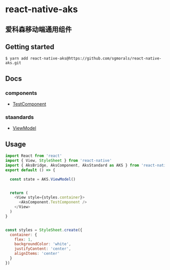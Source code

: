 
# react-native-aks

## 爱科森移动端通用组件
## Getting started


`$ yarn add react-native-aks@https://github.com/sgmorals/react-native-aks.git`


## Docs
### components
* [TestComponent]()


### staandards
* [ViewModel]()



## Usage
```javascript
import React from 'react'
import { View, StyleSheet } from 'react-native'
import { AksBridge, AksComponent, AksStandard as AKS } from 'react-native-aks'
export default () => {

  const state = AKS.ViewModel()


  return (
    <View style={styles.container}>
      <AksComponent.TestComponent />
    </View>
  )
}


const styles = StyleSheet.create({
  container: {
    flex: 1,
    backgroundColor: 'white',
    justifyContent: 'center',
    alignItems: 'center'
  }
})
```
  